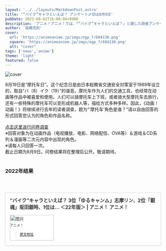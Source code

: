 ```yaml
---
layout: '../../layouts/MarkdownPost.astro'
title: '“バイク”キャラといえば？ アンケート〆切は8月9日'
pubDate: 2023-08-02T16:00:04+0900
description: 'アニメ！アニメ！では、「“バイク”キャラといえば？」と題した読者アンケートを昨年に引き続き実施します。〆切は8月9日。'
author: '高橋克則'
cover:
  url: 'https://animeanime.jp/imgs/ogp_f/604130.png'
  square: 'https://animeanime.jp/imgs/ogp_f/604130.png'
  alt: "cover"
tags: ['news','anime']
theme: 'light'
featured: false
---
```


![cover](https://animeanime.jp/imgs/ogp_f/604130.png)

8月19日是“摩托车日”。这个纪念日是由日本総務省交通安全対策室于1989年设立的，取自“バ（8）イク（19）”的谐音。摩托车作为人们的交通工具，也经常在动画等作品中被喜爱和使用。人们可以骑摩托车上下班，或者骑大型摩托车去旅行，还有一些特殊的摩托车可以变形成机器人等，描绘方式多种多样。因此，《动画！动画！》将继续进行去年的读者调查，题为“‘摩托车’角色是谁？”请以自由回答的形式回答您认为的角色和作品名称。
<br><br><a href="https://questant.jp/q/F8UO7R2D" target="_blank" class="btn-move">点击这里进行问卷调查</a><br><span class="underline">※回答对象为在动画作品（电视播放、电影、网络配信、OVA等）＆游戏＆CD系列＆漫画等二次元内容中出现的角色。</span><br><span class="underline">※请每人只回答一次。</span><br>截止日期为8月9日。问卷结果将在整理后公开。敬请期待。<br><br></p><h3 class="title03">2022年结果</h3><br><div class="link-card" style="border:1px solid #ddd; box-shadow:0 1px 4px rgb(0, 0, 0, .1); padding:1em; margin:1.8em auto; background:#fff; display:-ms-grid; display:grid; line-height:1.6em;"><a href="https://animeanime.jp/article/2022/08/18/71495.html" target="_blank" style="text-decoration:none; font-weight:inherit; color:#333"><div class="link-card-title" style="padding-bottom:.8em; font-size:1.1em; font-weight:700;">“バイク”キャラといえば？   3位「ゆるキャン△」志摩リン、2位「銀魂」坂田銀時、1位は… ＜22年版＞ | アニメ！ アニメ！ </div><div class="link-card-image" style="width:30%; min-width:120px; max-width:200px; padding-right:1em; float:left;"><img srcset="https://animeanime.jp/imgs/card_s/516013.jpg 500w, https://animeanime.jp/imgs/card_l/516013.jpg 1200w" src="https://animeanime.jp/imgs/card_l/516013.jpg" style="display:block;margin:auto;" width="100%" height="auto" alt="图片"></div><div class="link-card-cap" style="font-size:.8em; color:#666; display:-webkit-box; -webkit-box-orient:vertical; -webkit-line-clamp:3; overflow: hidden; line-height:1.6em;">アニメ！

>[原文地址](https://animeanime.jp/article/2023/08/02/79027.html)  